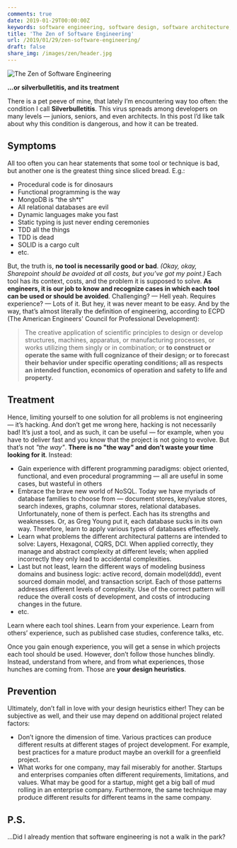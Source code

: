 ```yaml
---
comments: true
date: 2019-01-29T00:00:00Z
keywords: software engineering, software design, software architecture, design patterns, design principles, ddd, cqrs, engineering, design, software, architecture
title: 'The Zen of Software Engineering'
url: /2019/01/29/zen-software-engineering/
draft: false
share_img: /images/zen/header.jpg
---
```


<img src="/images/zen/header.jpg" alt="The Zen of Software Engineering" />

 **...or silverbulletitis, and its treatment**

There is a pet peeve of mine, that lately I’m encountering way too often: the condition I call __Silverbulletitis__. This virus spreads among developers on many levels — juniors, seniors, and even architects. In this post I’d like talk about why this condition is dangerous, and how it can be treated.

## Symptoms
All too often you can hear statements that some tool or technique is bad, but another one is the greatest thing since sliced bread. E.g.:

* Procedural code is for dinosaurs
* Functional programming is the way
* MongoDB is “the sh*t”
* All relational databases are evil
* Dynamic languages make you fast
* Static typing is just never ending ceremonies
* TDD all the things
* TDD is dead
* SOLID is a cargo cult
* etc.

But, the truth is, **no tool is necessarily good or bad**. _(Okay, okay, Sharepoint should be avoided at all costs, but you’ve got my point.)_ Each tool has its context, costs, and the problem it is supposed to solve. **As engineers, it is our job to know and recognize cases in which each tool can be used or should be avoided**. Challenging? — Hell yeah. Requires experience? — Lots of it. But hey, it was never meant to be easy. And by the way, that’s almost literally the definition of engineering, according to ECPD (The American Engineers' Council for Professional Development):

> The creative application of scientific principles to design or develop structures, machines, apparatus, or manufacturing processes, or works utilizing them singly or in combination; or **to construct or operate the same with full cognizance of their design; or to forecast their behavior under specific operating conditions; all as respects an intended function, economics of operation and safety to life and property.**

## Treatment
Hence, limiting yourself to one solution for all problems is not engineering — it’s hacking. And don’t get me wrong here, hacking is not necessarily bad! It’s just a tool, and as such, it can be useful — for example, when you have to deliver fast and you know that the project is not going to evolve. But that’s not *"the way"*. **There is no "the way" and don’t waste your time looking for it**. Instead:

* Gain experience with different programming paradigms: object oriented, functional, and even procedural programming — all are useful in some cases, but wasteful in others
* Embrace the brave new world of NoSQL. Today we have myriads of database families to choose from — document stores, key/value stores, search indexes, graphs, columnar stores, relational databases. Unfortunately, none of them is perfect. Each has its strengths and weaknesses. Or, as Greg Young put it, each database sucks in its own way. Therefore, learn to apply various types of databases effectively.
* Learn what problems the different architectural patterns are intended to solve: Layers, Hexagonal, CQRS, DCI. When applied correctly, they manage and abstract complexity at different levels; when applied incorrectly they only lead to accidental complexities.
* Last but not least, learn the different ways of modeling business domains and business logic: active record, domain model(ddd), event sourced domain model, and transaction script. Each of those patterns addresses different levels of complexity. Use of the correct pattern will reduce the overall costs of development, and costs of introducing changes in the future.
* etc.

Learn where each tool shines. Learn from your experience. Learn from others’ experience, such as published case studies, conference talks, etc.

Once you gain enough experience, you will get a sense in which projects each tool should be used. However, don’t follow those hunches blindly. Instead, understand from where, and from what experiences, those hunches are coming from. Those are **your design heuristics**.

## Prevention
Ultimately, don’t fall in love with your design heuristics either! They can be subjective as well, and their use may depend on additional project related factors:

* Don’t ignore the dimension of time. Various practices can produce different results at different stages of project development. For example, best practices for a mature product maybe an overkill for a greenfield project.
* What works for one company, may fail miserably for another. Startups and enterprises companies often different requirements, limitations, and values. What may be good for a startup, might get a big ball of mud rolling in an enterprise company. Furthermore, the same technique may produce different results for different teams in the same company.

## P.S.
...Did I already mention that software engineering is not a walk in the park?